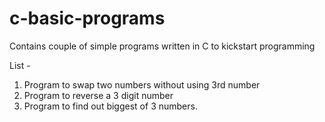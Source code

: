 # c-basic-programs
Contains couple of simple programs  written in C to kickstart programming

List - 
1. Program to swap two numbers without using 3rd number
2. Program to reverse a 3 digit number
3. Program to find out biggest of 3 numbers.
